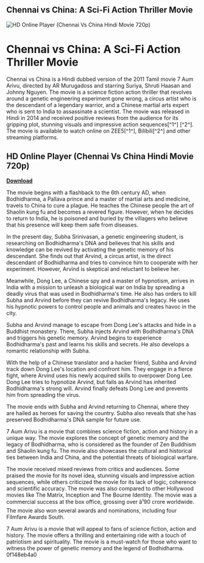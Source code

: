 ## Chennai vs China: A Sci-Fi Action Thriller Movie

 
![HD Online Player (Chennai Vs China Hindi Movie 720p)](https://encrypted-tbn3.gstatic.com/images?q=tbn:ANd9GcRNd-SVHBM2ssnJ_94miV3nWCY8KJfQ4SOC6LJjL6cEWQFPEqCpBbOHVrs)

 
# Chennai vs China: A Sci-Fi Action Thriller Movie
 
Chennai vs China is a Hindi dubbed version of the 2011 Tamil movie 7 Aum Arivu, directed by AR Murugadoss and starring Suriya, Shruti Haasan and Johnny Nguyen. The movie is a science fiction action thriller that revolves around a genetic engineering experiment gone wrong, a circus artist who is the descendant of a legendary warrior, and a Chinese martial arts expert who is sent to India to assassinate a scientist. The movie was released in Hindi in 2014 and received positive reviews from the audience for its gripping plot, stunning visuals and impressive action sequences[^1^] [^2^]. The movie is available to watch online on ZEE5[^1^], Bilibili[^2^] and other streaming platforms.
 
## HD Online Player (Chennai Vs China Hindi Movie 720p)


[**Download**](https://walllowcopo.blogspot.com/?download=2tKPI8)


The movie begins with a flashback to the 6th century AD, when Bodhidharma, a Pallava prince and a master of martial arts and medicine, travels to China to cure a plague. He teaches the Chinese people the art of Shaolin kung fu and becomes a revered figure. However, when he decides to return to India, he is poisoned and buried by the villagers who believe that his presence will keep them safe from diseases.
 
In the present day, Subha Srinivasan, a genetic engineering student, is researching on Bodhidharma's DNA and believes that his skills and knowledge can be revived by activating the genetic memory of his descendant. She finds out that Arvind, a circus artist, is the direct descendant of Bodhidharma and tries to convince him to cooperate with her experiment. However, Arvind is skeptical and reluctant to believe her.
 
Meanwhile, Dong Lee, a Chinese spy and a master of hypnotism, arrives in India with a mission to unleash a biological war on India by spreading a deadly virus that was used in Bodhidharma's time. He also has orders to kill Subha and Arvind before they can revive Bodhidharma's legacy. He uses his hypnotic powers to control people and animals and creates havoc in the city.
 
Subha and Arvind manage to escape from Dong Lee's attacks and hide in a Buddhist monastery. There, Subha injects Arvind with Bodhidharma's DNA and triggers his genetic memory. Arvind begins to experience Bodhidharma's past and learns his skills and secrets. He also develops a romantic relationship with Subha.
 
With the help of a Chinese translator and a hacker friend, Subha and Arvind track down Dong Lee's location and confront him. They engage in a fierce fight, where Arvind uses his newly acquired skills to overpower Dong Lee. Dong Lee tries to hypnotize Arvind, but fails as Arvind has inherited Bodhidharma's strong will. Arvind finally defeats Dong Lee and prevents him from spreading the virus.
 
The movie ends with Subha and Arvind returning to Chennai, where they are hailed as heroes for saving the country. Subha also reveals that she has preserved Bodhidharma's DNA sample for future use.

7 Aum Arivu is a movie that combines science fiction, action and history in a unique way. The movie explores the concept of genetic memory and the legacy of Bodhidharma, who is considered as the founder of Zen Buddhism and Shaolin kung fu. The movie also showcases the cultural and historical ties between India and China, and the potential threats of biological warfare.
 
The movie received mixed reviews from critics and audiences. Some praised the movie for its novel idea, stunning visuals and impressive action sequences, while others criticized the movie for its lack of logic, coherence and scientific accuracy. The movie was also compared to other Hollywood movies like The Matrix, Inception and The Bourne Identity. The movie was a commercial success at the box office, grossing over â¹90 crore worldwide. The movie also won several awards and nominations, including four Filmfare Awards South.
 
7 Aum Arivu is a movie that will appeal to fans of science fiction, action and history. The movie offers a thrilling and entertaining ride with a touch of patriotism and spirituality. The movie is a must-watch for those who want to witness the power of genetic memory and the legend of Bodhidharma.
 0f148eb4a0
